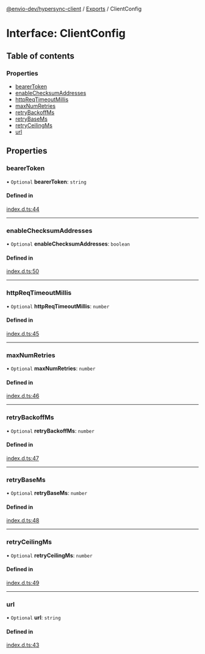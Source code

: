 [@envio-dev/hypersync-client](../README.md) / [Exports](../modules.md) / ClientConfig

# Interface: ClientConfig

## Table of contents

### Properties

- [bearerToken](ClientConfig.md#bearertoken)
- [enableChecksumAddresses](ClientConfig.md#enablechecksumaddresses)
- [httpReqTimeoutMillis](ClientConfig.md#httpreqtimeoutmillis)
- [maxNumRetries](ClientConfig.md#maxnumretries)
- [retryBackoffMs](ClientConfig.md#retrybackoffms)
- [retryBaseMs](ClientConfig.md#retrybasems)
- [retryCeilingMs](ClientConfig.md#retryceilingms)
- [url](ClientConfig.md#url)

## Properties

### bearerToken

• `Optional` **bearerToken**: `string`

#### Defined in

[index.d.ts:44](https://github.com/Float-Capital/hypersync-client-node/blob/4ee0d9475a267b3a97cbbd6004114b9ba5d98295/index.d.ts#L44)

___

### enableChecksumAddresses

• `Optional` **enableChecksumAddresses**: `boolean`

#### Defined in

[index.d.ts:50](https://github.com/Float-Capital/hypersync-client-node/blob/4ee0d9475a267b3a97cbbd6004114b9ba5d98295/index.d.ts#L50)

___

### httpReqTimeoutMillis

• `Optional` **httpReqTimeoutMillis**: `number`

#### Defined in

[index.d.ts:45](https://github.com/Float-Capital/hypersync-client-node/blob/4ee0d9475a267b3a97cbbd6004114b9ba5d98295/index.d.ts#L45)

___

### maxNumRetries

• `Optional` **maxNumRetries**: `number`

#### Defined in

[index.d.ts:46](https://github.com/Float-Capital/hypersync-client-node/blob/4ee0d9475a267b3a97cbbd6004114b9ba5d98295/index.d.ts#L46)

___

### retryBackoffMs

• `Optional` **retryBackoffMs**: `number`

#### Defined in

[index.d.ts:47](https://github.com/Float-Capital/hypersync-client-node/blob/4ee0d9475a267b3a97cbbd6004114b9ba5d98295/index.d.ts#L47)

___

### retryBaseMs

• `Optional` **retryBaseMs**: `number`

#### Defined in

[index.d.ts:48](https://github.com/Float-Capital/hypersync-client-node/blob/4ee0d9475a267b3a97cbbd6004114b9ba5d98295/index.d.ts#L48)

___

### retryCeilingMs

• `Optional` **retryCeilingMs**: `number`

#### Defined in

[index.d.ts:49](https://github.com/Float-Capital/hypersync-client-node/blob/4ee0d9475a267b3a97cbbd6004114b9ba5d98295/index.d.ts#L49)

___

### url

• `Optional` **url**: `string`

#### Defined in

[index.d.ts:43](https://github.com/Float-Capital/hypersync-client-node/blob/4ee0d9475a267b3a97cbbd6004114b9ba5d98295/index.d.ts#L43)
